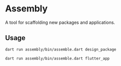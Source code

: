 # Assembly

A tool for scaffolding new packages and applications.

## Usage

```bash
dart run assembly/bin/assemble.dart design_package
```

```bash
dart run assembly/bin/assemble.dart flutter_app
```
